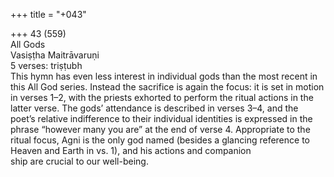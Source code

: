 +++
title = "+043"

+++
43 (559)  
All Gods  
Vasiṣṭha Maitrāvaruṇi  
5 verses: triṣṭubh  
This hymn has even less interest in individual gods than the most recent in this All  God series. Instead the sacrifice is again the focus: it is set in motion in verses 1–2,  with the priests exhorted to perform the ritual actions in the latter verse. The gods’  attendance is described in verses 3–4, and the poet’s relative indifference to their  individual identities is expressed in the phrase “however many you are” at the end  of verse 4. Appropriate to the ritual focus, Agni is the only god named (besides a  glancing reference to Heaven and Earth in vs. 1), and his actions and companion  
ship are crucial to our well-being.  